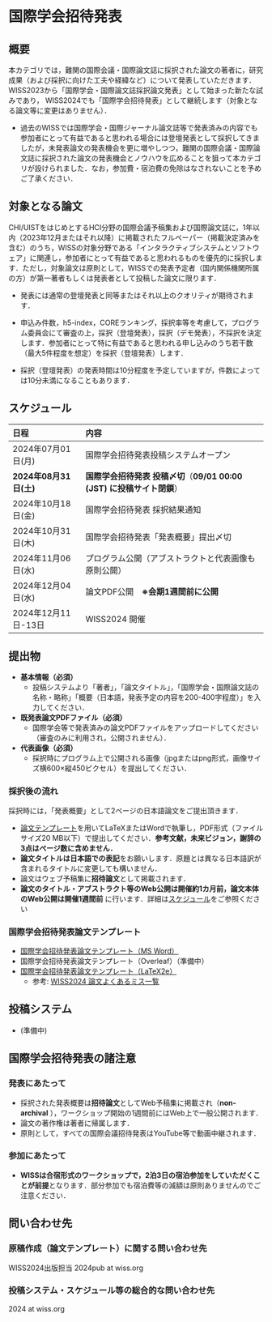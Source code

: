 # 国際学会招待発表

## 概要
本カテゴリでは，難関の国際会議・国際論文誌に採択された論文の著者に，研究成果（および採択に向けた工夫や経緯など）について発表していただきます．WISS2023から「国際学会・国際論文誌採択論文発表」として始まった新たな試みであり， WISS2024でも「国際学会招待発表」として継続します（対象となる論文等に変更はありません）．
- 過去のWISSでは国際学会・国際ジャーナル論文誌等で発表済みの内容でも参加者にとって有益であると思われる場合には登壇発表として採択してきましたが，未発表論文の発表機会を更に増やしつつ，難関の国際会議・国際論文誌に採択された論文の発表機会とノウハウを広めることを狙って本カテゴリが設けられました．なお，参加費・宿泊費の免除はなされないことを予めご了承ください．

## 対象となる論文
CHI/UISTをはじめとするHCI分野の国際会議予稿集および国際論文誌に，1年以内（2023年12月またはそれ以降）に掲載されたフルペーパー（掲載決定済みを含む）のうち，WISSの対象分野である「インタラクティブシステムとソフトウェア」に関連し，参加者にとって有益であると思われるものを優先的に採択します．ただし，対象論文は原則として，WISSでの発表予定者（国内関係機関所属の方）が第一著者もしくは発表者として投稿した論文に限ります．
- 発表には通常の登壇発表と同等またはそれ以上のクオリティが期待されます．
- 申込み件数，h5-index，COREランキング，採択率等を考慮して，プログラム委員会にて審査の上，採択（登壇発表），採択（デモ発表），不採択を決定します．参加者にとって特に有益であると思われる申し込みのうち若干数（最大5件程度を想定）を採択（登壇発表）します．
- 採択（登壇発表）の発表時間は10分程度を予定していますが，件数によっては10分未満になることもあります．
   
  <a id="スケジュール"></a>
## スケジュール
日程|内容
:--|:--
2024年07月01日(月)|国際学会招待発表投稿システムオープン
**2024年08月31日(土)**|	**国際学会招待発表 投稿〆切**（**09/01 00:00 (JST) に投稿サイト閉鎖**）
2024年10月18日(金)|	国際学会招待発表 採択結果通知
2024年10月31日(木)|	国際学会招待発表「発表概要」提出〆切
2024年11月06日(水)|	プログラム公開（アブストラクトと代表画像も原則公開）
2024年12月04日(水)|	論文PDF公開　**※会期1週間前に公開**
2024年12月11日-13日 | WISS2024 開催
 
## 提出物
- **基本情報（必須）**
	- 投稿システムより「著者」，「論文タイトル」，「国際学会・国際論文誌の名称・略称」「概要（日本語，発表予定の内容を200-400字程度）」を入力してください．
- **既発表論文PDFファイル（必須）**
	- 国際学会等で発表済みの論文PDFファイルをアップロードしてください（審査のみに利用され，公開されません）．
- **代表画像（必須）**
	- 	採択時にプログラム上で公開される画像（jpgまたはpng形式，画像サイズ横600×縦450ピクセル）を提出してください．
### 採択後の流れ
 採択時には，「発表概要」として2ページの日本語論文をご提出頂きます．
 -  [論文テンプレート](#国際学会招待発表論文テンプレート)を用いてLaTeXまたはWordで執筆し，PDF形式（ファイルサイズ20 MB以下）で提出してください．**参考文献，未来ビジョン，謝辞の3点はぺージ数に含めません．**
 -   **論文タイトルは日本語での表記**をお願いします．原題とは異なる日本語訳が含まれるタイトルに変更しても構いません．
 - 論文はウェブ予稿集に**招待論文**として掲載されます．
- __論文のタイトル・アブストラクト等のWeb公開は開催約1カ月前，論文本体のWeb公開は開催1週間前__ に行います．詳細は[スケジュール](#スケジュール)をご参照ください
 <!---->
<a id="国際学会招待発表論文テンプレート"></a>
### 国際学会招待発表論文テンプレート
- [国際学会招待発表論文テンプレート（MS Word）](./downloads/WISS_Template_2024_0529_word-invited.docx) 
- 国際学会招待発表論文テンプレート（Overleaf）（準備中）
- [国際学会招待発表論文テンプレート（LaTeX2e）](./downloads/WISS_Template_2024_0610_latex-invited.zip)
	- 参考:  [WISS2024 論文よくあるミス一覧](./downloads/WISSTemplate_2024_0527_errors.pdf)
<!--
#- [国際学会招待発表論文テンプレート（Overleaf）](https://www.overleaf.com/latex/templates/wiss2024-template-guo-ji-xue-hui-guo-ji-lun-wen-zhi-cai-ze-lun-wen-fa-biao-yong/qtcbtpzjprjf)
-->

## 投稿システム
- (準備中)
<!-- - [https://confmanex.wiss.org/](https://confmanex.wiss.org/) -->

<a id="国際学会招待発表の諸注意"></a>
## 国際学会招待発表の諸注意
### 発表にあたって
- 採択された発表概要は**招待論文**としてWeb予稿集に掲載され（**non-archival** ），ワークショップ開始の1週間前にはWeb上で一般公開されます．
- 論文の著作権は著者に帰属します．
- 原則として，すべての国際会議招待発表はYouTube等で動画中継されます．

### 参加にあたって
- **WISSは合宿形式のワークショップで，2泊3日の宿泊参加をしていただくことが前提**となります．部分参加でも宿泊費等の減額は原則ありませんのでご注意ください．

<a id="問い合わせ先"></a>
## 問い合わせ先
### 原稿作成（論文テンプレート）に関する問い合わせ先
WISS2024出版担当  2024pub at wiss.org

### 投稿システム・スケジュール等の総合的な問い合わせ先
2024 at wiss.org


<!--stackedit_data:
eyJoaXN0b3J5IjpbLTQyODc0NjE2MiwxOTc3MjYzMTQ2LC0xOT
YxNjA2NDc5LC0xMjIwODc1MzIxLDE0MjA3NzQ1NzQsNDY5MDAw
MTIyLDE2MTE4NzczMDgsLTM4NjcyNTc3NCwxMDA4MjAyNDQ0LC
0zMTQ0MzcwNTYsLTE3MTcyMzEwMzYsMTg5MzQwNDcyNSwtNzg2
MDEyMDgsMTEwODU4OTE0OSwyMDQxNzk5MjA1LDEyMDQ1NDg1ND
EsLTExOTQ3NzQzMjgsLTE5NjIyNzMyOTYsMTY2MDc4NDkzNiwt
MTE5MTgxODA4Nl19
-->